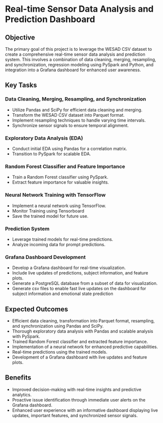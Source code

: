 # Real-time Sensor Data Analysis and Prediction Dashboard

## Objective
The primary goal of this project is to leverage the WESAD CSV dataset to create a comprehensive real-time sensor data analysis and prediction system. This involves a combination of data cleaning, merging, resampling, and synchronization, regression modeling using PySpark and Python, and integration into a Grafana dashboard for enhanced user awareness.

## Key Tasks

### Data Cleaning, Merging, Resampling, and Synchronization
- Utilize Pandas and SciPy for efficient data cleaning and merging.
- Transform the WESAD CSV dataset into Parquet format.
- Implement resampling techniques to handle varying time intervals.
- Synchronize sensor signals to ensure temporal alignment.

### Exploratory Data Analysis (EDA)
- Conduct initial EDA using Pandas for a correlation matrix.
- Transition to PySpark for scalable EDA.

### Random Forest Classifier and Feature Importance
- Train a Random Forest classifier using PySpark.
- Extract feature importance for valuable insights.

### Neural Network Training with TensorFlow
- Implement a neural network using TensorFlow.
- Monitor Training using Tensorboard
- Save the trained model for future use.

### Prediction System
- Leverage trained models for real-time predictions.
- Analyze incoming data for prompt predictions.

### Grafana Dashboard Development
- Develop a Grafana dashboard for real-time visualization.
- Include live updates of predictions, subject information, and feature plots.
- Generate a PostgreSQL database from a subset of data for visualization.
- Generate csv files to enable fast live updates on the dashboard for subject information and emotional state prediction

## Expected Outcomes

- Efficient data cleaning, transformation into Parquet format, resampling, and synchronization using Pandas and SciPy.
- Thorough exploratory data analysis with Pandas and scalable analysis with PySpark.
- Trained Random Forest classifier and extracted feature importance.
- Implementation of a neural network for enhanced predictive capabilities.
- Real-time predictions using the trained models.
- Development of a Grafana dashboard with live updates and feature plots.

## Benefits

- Improved decision-making with real-time insights and predictive analytics.
- Proactive issue identification through immediate user alerts on the Grafana dashboard.
- Enhanced user experience with an informative dashboard displaying live updates, important features, and synchronized sensor signals.
